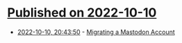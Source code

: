 # [Published on 2022-10-10](index.md)

* [2022-10-10, 20:43:50](https://lobste.rs/s/c0kecw/migrating_mastodon_account) - [Migrating a Mastodon Account](https://codingitwrong.com/2022/10/10/migrating-a-mastodon-account.html)
